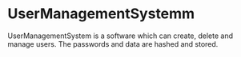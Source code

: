 # UserManagementSystemm
UserManagementSystem is a software which can create, delete and manage users. The passwords and data are hashed and stored.
